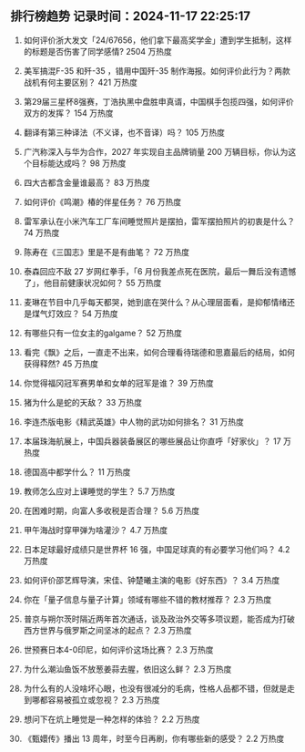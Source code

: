 
## 排行榜趋势 记录时间：2024-11-17 22:25:17
  
  1. 如何评价浙大发文「24/67656，他们拿下最高奖学金」遭到学生抵制，这样的标题是否伤害了同学感情? 2504 万热度
    
  2. 美军搞混F-35 和歼-35 ，错用中国歼-35 制作海报。如何评价此行为？两款战机有何主要区别？ 421 万热度
    
  3. 第29届三星杯8强赛，丁浩执黑中盘胜申真谞，中国棋手包揽四强，如何评价双方的发挥？ 154 万热度
    
  4. 翻译有第三种译法（不义译，也不音译）吗？ 105 万热度
    
  5. 广汽称深入与华为合作，2027 年实现自主品牌销量 200 万辆目标，你认为这个目标能达成吗？ 98 万热度
    
  6. 四大古都含金量谁最高？ 83 万热度
    
  7. 如何评价《鸣潮》椿的伴星任务？ 76 万热度
    
  8. 雷军承认在小米汽车工厂车间睡觉照片是摆拍，雷军摆拍照片的初衷是什么？ 74 万热度
    
  9. 陈寿在《三国志》里是不是有曲笔？ 72 万热度
    
  10. 泰森回应不敌 27 岁网红拳手，「6 月份我差点死在医院，最后一舞后没有遗憾了」，他目前健康状况如何？ 55 万热度
    
  11. 麦琳在节目中几乎每天都哭，她到底在哭什么？从心理层面看，是抑郁情绪还是煤气灯效应？ 54 万热度
    
  12. 有哪些只有一位女主的galgame？ 52 万热度
    
  13. 看完《飘》之后，一直走不出来，如何合理看待瑞德和思嘉最后的结局，如何获得释然? 45 万热度
    
  14. 你觉得福冈冠军赛男单和女单的冠军是谁？ 39 万热度
    
  15. 猪为什么是蛇的天敌？ 33 万热度
    
  16. 李连杰版电影《精武英雄》中人物的武功如何排名？ 31 万热度
    
  17. 本届珠海航展上，中国兵器装备展区的哪些展品让你直呼「好家伙」？ 17 万热度
    
  18. 德国高中都学什么？ 11 万热度
    
  19. 教师怎么应对上课睡觉的学生？ 5.7 万热度
    
  20. 在困难时期，向富人多收税是否合理？ 5.6 万热度
    
  21. 甲午海战时穿甲弹为啥灌沙？ 4.7 万热度
    
  22. 日本足球最好成绩只是世界杯 16 强，中国足球真的有必要学习他们吗？ 4.2 万热度
    
  23. 如何评价邵艺辉导演，宋佳、钟楚曦主演的电影《好东西》？ 3.4 万热度
    
  24. 你在「量子信息与量子计算」领域有哪些不错的教材推荐？ 2.3 万热度
    
  25. 普京与朔尔茨时隔近两年首次通话，谈及政治外交等多项议题，能否成为打破西方世界与俄罗斯之间坚冰的起点？ 2.3 万热度
    
  26. 世预赛日本4-0印尼，如何评价这场比赛？ 2.3 万热度
    
  27. 为什么潮汕鱼饭不放葱姜蒜去腥，依旧这么鲜？ 2.3 万热度
    
  28. 为什么有的人没啥坏心眼，也没有很减分的毛病，性格人品都不错，但就是走到哪都容易被孤立或忽视？ 2.3 万热度
    
  29. 想问下在炕上睡觉是一种怎样的体验？ 2.2 万热度
    
  30. 《甄嬛传》播出 13 周年，时至今日再刷，你有哪些新的感受？ 2.2 万热度
    